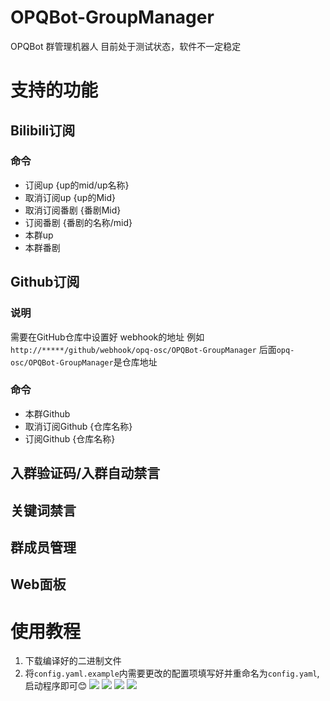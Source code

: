 # OPQBot-GroupManager
OPQBot 群管理机器人
目前处于测试状态，软件不一定稳定
# 支持的功能
## Bilibili订阅
### 命令
- 订阅up {up的mid/up名称}
- 取消订阅up {up的Mid}
- 取消订阅番剧 {番剧Mid}
- 订阅番剧 {番剧的名称/mid}
- 本群up
- 本群番剧
## Github订阅
### 说明
需要在GitHub仓库中设置好 webhook的地址 例如 `http://*****/github/webhook/opq-osc/OPQBot-GroupManager`
后面`opq-osc/OPQBot-GroupManager`是仓库地址
### 命令
- 本群Github
- 取消订阅Github {仓库名称}
- 订阅Github {仓库名称}
## 入群验证码/入群自动禁言
## 关键词禁言
## 群成员管理
## Web面板
# 使用教程
1. 下载编译好的二进制文件
2. 将`config.yaml.example`内需要更改的配置项填写好并重命名为`config.yaml`, 启动程序即可😊
![](https://github.com/opq-osc/OPQBot-GroupManager/blob/master/pic/p1.png)
![](https://github.com/opq-osc/OPQBot-GroupManager/blob/master/pic/p2.png)
![](https://github.com/opq-osc/OPQBot-GroupManager/blob/master/pic/p3.png)
![](https://github.com/opq-osc/OPQBot-GroupManager/blob/master/pic/p4.png)
